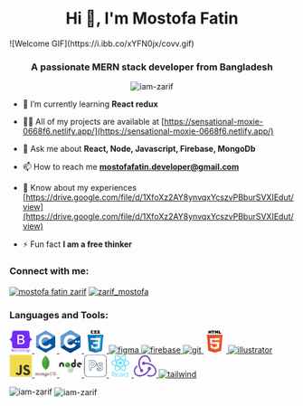 
<h1 align="center">Hi 👋, I'm Mostofa Fatin</h1>
![Welcome GIF](https://i.ibb.co/xYFN0jx/covv.gif)

<h3 align="center">A passionate MERN stack developer from Bangladesh</h3>

<p align="center"> <img src="https://i.ibb.co/jDfJs5X/68747470733a2f2f696d616765732e73717561726573706163652d63646e2e636f6d2f636f6e74656e742f76312f35373639.gif" alt="iam-zarif" /> </p>

- 🌱 I’m currently learning **React redux**

- 👨‍💻 All of my projects are available at [https://sensational-moxie-0668f6.netlify.app/](https://sensational-moxie-0668f6.netlify.app/)

- 💬 Ask me about **React, Node, Javascript, Firebase, MongoDb**

- 📫 How to reach me **mostofafatin.developer@gmail.com**

- 📄 Know about my experiences [https://drive.google.com/file/d/1XfoXz2AY8ynvqxYcszvPBburSVXIEdut/view](https://drive.google.com/file/d/1XfoXz2AY8ynvqxYcszvPBburSVXIEdut/view)

- ⚡ Fun fact **I am a free thinker**

<h3 align="left">Connect with me:</h3>
<p align="left">
<a href="https://linkedin.com/in/mostofa fatin zarif" target="blank"><img align="center" src="https://raw.githubusercontent.com/rahuldkjain/github-profile-readme-generator/master/src/images/icons/Social/linked-in-alt.svg" alt="mostofa fatin zarif" height="30" width="40" /></a>
<a href="https://instagram.com/zarif_mostofa" target="blank"><img align="center" src="https://raw.githubusercontent.com/rahuldkjain/github-profile-readme-generator/master/src/images/icons/Social/instagram.svg" alt="zarif_mostofa" height="30" width="40" /></a>
</p>

<h3 align="left">Languages and Tools:</h3>
<p align="left"> <a href="https://getbootstrap.com" target="_blank" rel="noreferrer"> <img src="https://raw.githubusercontent.com/devicons/devicon/master/icons/bootstrap/bootstrap-plain-wordmark.svg" alt="bootstrap" width="40" height="40"/> </a> <a href="https://www.cprogramming.com/" target="_blank" rel="noreferrer"> <img src="https://raw.githubusercontent.com/devicons/devicon/master/icons/c/c-original.svg" alt="c" width="40" height="40"/> </a> <a href="https://www.w3schools.com/cpp/" target="_blank" rel="noreferrer"> <img src="https://raw.githubusercontent.com/devicons/devicon/master/icons/cplusplus/cplusplus-original.svg" alt="cplusplus" width="40" height="40"/> </a> <a href="https://www.w3schools.com/css/" target="_blank" rel="noreferrer"> <img src="https://raw.githubusercontent.com/devicons/devicon/master/icons/css3/css3-original-wordmark.svg" alt="css3" width="40" height="40"/> </a> <a href="https://www.figma.com/" target="_blank" rel="noreferrer"> <img src="https://www.vectorlogo.zone/logos/figma/figma-icon.svg" alt="figma" width="40" height="40"/> </a> <a href="https://firebase.google.com/" target="_blank" rel="noreferrer"> <img src="https://www.vectorlogo.zone/logos/firebase/firebase-icon.svg" alt="firebase" width="40" height="40"/> </a> <a href="https://git-scm.com/" target="_blank" rel="noreferrer"> <img src="https://www.vectorlogo.zone/logos/git-scm/git-scm-icon.svg" alt="git" width="40" height="40"/> </a> <a href="https://www.w3.org/html/" target="_blank" rel="noreferrer"> <img src="https://raw.githubusercontent.com/devicons/devicon/master/icons/html5/html5-original-wordmark.svg" alt="html5" width="40" height="40"/> </a> <a href="https://www.adobe.com/in/products/illustrator.html" target="_blank" rel="noreferrer"> <img src="https://www.vectorlogo.zone/logos/adobe_illustrator/adobe_illustrator-icon.svg" alt="illustrator" width="40" height="40"/> </a> <a href="https://developer.mozilla.org/en-US/docs/Web/JavaScript" target="_blank" rel="noreferrer"> <img src="https://raw.githubusercontent.com/devicons/devicon/master/icons/javascript/javascript-original.svg" alt="javascript" width="40" height="40"/> </a> <a href="https://www.mongodb.com/" target="_blank" rel="noreferrer"> <img src="https://raw.githubusercontent.com/devicons/devicon/master/icons/mongodb/mongodb-original-wordmark.svg" alt="mongodb" width="40" height="40"/> </a> <a href="https://nodejs.org" target="_blank" rel="noreferrer"> <img src="https://raw.githubusercontent.com/devicons/devicon/master/icons/nodejs/nodejs-original-wordmark.svg" alt="nodejs" width="40" height="40"/> </a> <a href="https://www.photoshop.com/en" target="_blank" rel="noreferrer"> <img src="https://raw.githubusercontent.com/devicons/devicon/master/icons/photoshop/photoshop-line.svg" alt="photoshop" width="40" height="40"/> </a> <a href="https://reactjs.org/" target="_blank" rel="noreferrer"> <img src="https://raw.githubusercontent.com/devicons/devicon/master/icons/react/react-original-wordmark.svg" alt="react" width="40" height="40"/> </a> <a href="https://redux.js.org" target="_blank" rel="noreferrer"> <img src="https://raw.githubusercontent.com/devicons/devicon/master/icons/redux/redux-original.svg" alt="redux" width="40" height="40"/> </a> <a href="https://tailwindcss.com/" target="_blank" rel="noreferrer"> <img src="https://www.vectorlogo.zone/logos/tailwindcss/tailwindcss-icon.svg" alt="tailwind" width="40" height="40"/> </a> </p>

<p><img align="left" src="https://github-readme-stats.vercel.app/api/top-langs?username=iam-zarif&show_icons=true&locale=en&layout=compact" alt="iam-zarif" /></p>

<p>&nbsp;<img align="center" src="https://github-readme-stats.vercel.app/api?username=iam-zarif&show_icons=true&locale=en" alt="iam-zarif" /></p>

